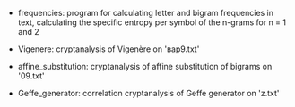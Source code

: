 - frequencies: program for calculating letter and bigram frequencies in text, calculating the specific entropy per symbol of the n-grams for n = 1 and 2

- Vigenere: cryptanalysis of Vigenère on 'вар9.txt' 

- affine_substitution: cryptanalysis of affine substitution of bigrams on '09.txt'

- Geffe_generator: correlation cryptanalysis of Geffe generator on 'z.txt'


